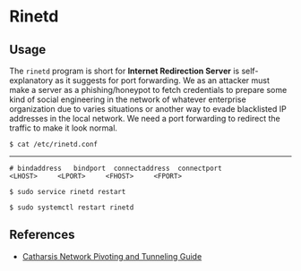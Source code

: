 # Rinetd

## Usage

The `rinetd` program is short for **Internet Redirection Server** is self-explanatory as it suggests for port forwarding. We as an attacker must make a server as a phishing/honeypot to fetch credentials to prepare some kind of social engineering in the network of whatever enterprise organization due to varies situations or another way to evade blacklisted IP addresses in the local network. We need a port 
forwarding to redirect the traffic to make it look normal.

`$ cat /etc/rinetd.conf`

---

```
# bindaddress   bindport  connectaddress  connectport
<LHOST>     <LPORT>     <FHOST>     <FPORT>
```

`$ sudo service rinetd restart`

`$ sudo systemctl restart rinetd`

## References

- [Catharsis Network Pivoting and Tunneling Guide](https://catharsis.net.au/blog/network-pivoting-and-tunneling-guide/)
